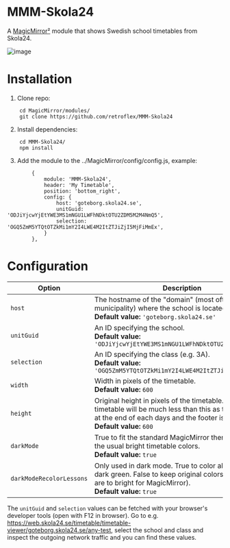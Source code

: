 # MMM-Skola24
A [MagicMirror²](https://github.com/MichMich/MagicMirror) module that shows Swedish school timetables from Skola24.

![image](https://user-images.githubusercontent.com/25268023/163270857-f13185dc-593f-4662-b863-70216571c297.png)

# Installation
1. Clone repo:
```
	cd MagicMirror/modules/
	git clone https://github.com/retroflex/MMM-Skola24
```
2. Install dependencies:
```
	cd MMM-Skola24/
	npm install
```
3. Add the module to the ../MagicMirror/config/config.js, example:
```
		{
			module: 'MMM-Skola24',
			header: 'My Timetable',
			position: 'bottom_right',
			config: {
				host: 'goteborg.skola24.se',
				unitGuid: 'ODJiYjcwYjEtYWE3MS1mNGU1LWFhNDktOTU2ZDM5M2M4NmQ5',
				selection: 'OGQ5ZmM5YTQtOTZkMi1mY2I4LWE4M2ItZTJiZjI5MjFiMmEx',
			}
		},
```

# Configuration
| Option                        | Description
| ------------------------------| -----------
| `host`                        | The hostname of the "domain" (most often the municipality) where the school is located.<br />**Default value:** `'goteborg.skola24.se'`
| `unitGuid`                    | An ID specifying the school.<br />**Default value:** `'ODJiYjcwYjEtYWE3MS1mNGU1LWFhNDktOTU2ZDM5M2M4NmQ5'`
| `selection`                   | An ID specifying the class (e.g. 3A).<br />**Default value:** `'OGQ5ZmM5YTQtOTZkMi1mY2I4LWE4M2ItZTJiZjI5MjFiMmEx'`
| `width`                       | Width in pixels of the timetable.<br />**Default value:** `600`
| `height`                      | Original height in pixels of the timetable. The rendered timetable will be much less than this as the free times at the end of each days and the footer is clipped.<br />**Default value:** `600`
| `darkMode`                    | True to fit the standard MagicMirror theme. False for the usual bright timetable colors.<br />**Default value:** `true`
| `darkModeRecolorLessons`      | Only used in dark mode. True to color all lesson boxes dark green. False to keep original colors (which imo are to bright for MagicMirror).<br />**Default value:** `true`

The `unitGuid` and `selection` values can be fetched with your browser's developer tools (open with F12 in browser). Go to e.g. https://web.skola24.se/timetable/timetable-viewer/goteborg.skola24.se/any-test, select the school and class and inspect the outgoing network traffic and you can find these values.
